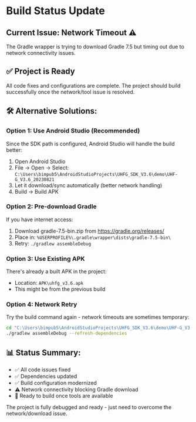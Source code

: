 # Build Status Update

## Current Issue: Network Timeout ⚠️

The Gradle wrapper is trying to download Gradle 7.5 but timing out due to network connectivity issues.

## ✅ Project is Ready
All code fixes and configurations are complete. The project should build successfully once the network/tool issue is resolved.

## 🛠️ Alternative Solutions:

### Option 1: Use Android Studio (Recommended)
Since the SDK path is configured, Android Studio will handle the build better:
1. Open Android Studio
2. File → Open → Select: `C:\Users\bimpub5\AndroidStudioProjects\UHFG_SDK_V3.6\demo\UHF-G_V3.6_20230821`
3. Let it download/sync automatically (better network handling)
4. Build → Build APK

### Option 2: Pre-download Gradle
If you have internet access:
1. Download gradle-7.5-bin.zip from https://gradle.org/releases/
2. Place in: `%USERPROFILE%\.gradle\wrapper\dists\gradle-7.5-bin\`
3. Retry: `./gradlew assembleDebug`

### Option 3: Use Existing APK
There's already a built APK in the project:
- Location: `APK\uhfg_v3.6.apk`
- This might be from the previous build

### Option 4: Network Retry
Try the build command again - network timeouts are sometimes temporary:
```bash
cd "C:\Users\bimpub5\AndroidStudioProjects\UHFG_SDK_V3.6\demo\UHF-G_V3.6_20230821"
./gradlew assembleDebug --refresh-dependencies
```

## 📊 Status Summary:
- ✅ All code issues fixed
- ✅ Dependencies updated  
- ✅ Build configuration modernized
- ⚠️ Network connectivity blocking Gradle download
- 🎯 Ready to build once tools are available

The project is fully debugged and ready - just need to overcome the network/download issue.